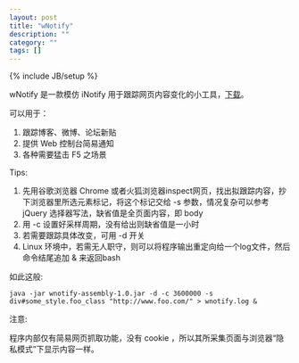 ```yaml
---
layout: post
title: "wNotify"
description: ""
category: ""
tags: []
---
```

{% include JB/setup %}

wNotify 是一款模仿 iNotify 用于跟踪网页内容变化的小工具，[下载](http://goo.gl/N62TKr)。

可以用于：

1. 跟踪博客、微博、论坛新贴
2. 提供 Web 控制台简易通知
3. 各种需要猛击 F5 之场景

Tips:

1. 先用谷歌浏览器 Chrome 或者火狐浏览器inspect网页，找出拟跟踪内容，抄下浏览器里所选元素标记，将这个标记交给 -s 参数，情况复杂可以参考 jQuery 选择器写法，缺省值是全页面内容，即 body
2. 用 -c 设置好采样周期，没有给出则缺省值是一小时
3. 若需要跟踪具体改变，可用 -d 开关
4. Linux 环境中，若需无人职守，则可以将程序输出重定向给一个log文件，然后命令结尾追加 & 来返回bash

如此这般:

    java -jar wnotify-assembly-1.0.jar -d -c 3600000 -s div#some_style.foo_class "http://www.foo.com/" > wnotify.log &

注意:

程序内部仅有简易网页抓取功能，没有 cookie ，所以其所采集页面与浏览器“隐私模式”下显示内容一样。

